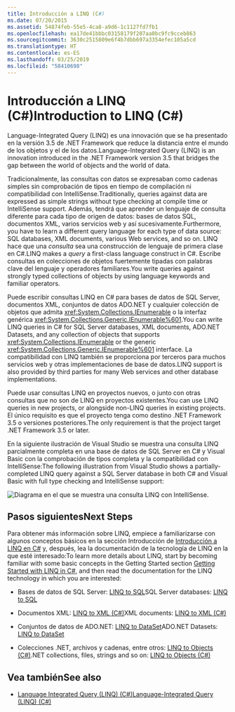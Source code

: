 ```yaml
---
title: Introducción a LINQ (C#)
ms.date: 07/20/2015
ms.assetid: 54874feb-55e5-4ca8-a9d6-1c1127fd7fb1
ms.openlocfilehash: ea17de41bbbc03158179f207aa0bc9fc9cceb863
ms.sourcegitcommit: 3630c2515809e6f4b7dbb697a3354efec105a5cd
ms.translationtype: HT
ms.contentlocale: es-ES
ms.lasthandoff: 03/25/2019
ms.locfileid: "58410698"
---
```

# <a name="introduction-to-linq-c"></a><span data-ttu-id="3f03d-102">Introducción a LINQ (C#)</span><span class="sxs-lookup"><span data-stu-id="3f03d-102">Introduction to LINQ (C#)</span></span>
<span data-ttu-id="3f03d-103">Language-Integrated Query (LINQ) es una innovación que se ha presentado en la versión 3.5 de .NET Framework que reduce la distancia entre el mundo de los objetos y el de los datos.</span><span class="sxs-lookup"><span data-stu-id="3f03d-103">Language-Integrated Query (LINQ) is an innovation introduced in the .NET Framework version 3.5 that bridges the gap between the world of objects and the world of data.</span></span>  
  
 <span data-ttu-id="3f03d-104">Tradicionalmente, las consultas con datos se expresaban como cadenas simples sin comprobación de tipos en tiempo de compilación ni compatibilidad con IntelliSense.</span><span class="sxs-lookup"><span data-stu-id="3f03d-104">Traditionally, queries against data are expressed as simple strings without type checking at compile time or IntelliSense support.</span></span> <span data-ttu-id="3f03d-105">Además, tendrá que aprender un lenguaje de consulta diferente para cada tipo de origen de datos: bases de datos SQL, documentos XML, varios servicios web y así sucesivamente.</span><span class="sxs-lookup"><span data-stu-id="3f03d-105">Furthermore, you have to learn a different query language for each type of data source: SQL databases, XML documents, various Web services, and so on.</span></span> <span data-ttu-id="3f03d-106">LINQ hace que una *consulta* sea una construcción de lenguaje de primera clase en C#.</span><span class="sxs-lookup"><span data-stu-id="3f03d-106">LINQ makes a *query* a first-class language construct in C#.</span></span> <span data-ttu-id="3f03d-107">Escribe consultas en colecciones de objetos fuertemente tipadas con palabras clave del lenguaje y operadores familiares.</span><span class="sxs-lookup"><span data-stu-id="3f03d-107">You write queries against strongly typed collections of objects by using language keywords and familiar operators.</span></span>  
  
 <span data-ttu-id="3f03d-108">Puede escribir consultas LINQ en C# para bases de datos de SQL Server, documentos XML, conjuntos de datos ADO.NET y cualquier colección de objetos que admita <xref:System.Collections.IEnumerable> o la interfaz genérica <xref:System.Collections.Generic.IEnumerable%601>.</span><span class="sxs-lookup"><span data-stu-id="3f03d-108">You can write LINQ queries in C# for SQL Server databases, XML documents, ADO.NET Datasets, and any collection of objects that supports <xref:System.Collections.IEnumerable> or the generic <xref:System.Collections.Generic.IEnumerable%601> interface.</span></span> <span data-ttu-id="3f03d-109">La compatibilidad con LINQ también se proporciona por terceros para muchos servicios web y otras implementaciones de base de datos.</span><span class="sxs-lookup"><span data-stu-id="3f03d-109">LINQ support is also provided by third parties for many Web services and other database implementations.</span></span>  
  
 <span data-ttu-id="3f03d-110">Puede usar consultas LINQ en proyectos nuevos, o junto con otras consultas que no son de LINQ en proyectos existentes.</span><span class="sxs-lookup"><span data-stu-id="3f03d-110">You can use LINQ queries in new projects, or alongside non-LINQ queries in existing projects.</span></span> <span data-ttu-id="3f03d-111">El único requisito es que el proyecto tenga como destino .NET Framework 3.5 o versiones posteriores.</span><span class="sxs-lookup"><span data-stu-id="3f03d-111">The only requirement is that the project target .NET Framework 3.5 or later.</span></span>  
  
 <span data-ttu-id="3f03d-112">En la siguiente ilustración de Visual Studio se muestra una consulta LINQ parcialmente completa en una base de datos de SQL Server en C# y Visual Basic con la comprobación de tipos completa y la compatibilidad con IntelliSense:</span><span class="sxs-lookup"><span data-stu-id="3f03d-112">The following illustration from Visual Studio shows a partially-completed LINQ query against a SQL Server database in both C# and Visual Basic with full type checking and IntelliSense support:</span></span>  
  
 ![Diagrama en el que se muestra una consulta LINQ con IntelliSense.](./media/introduction-to-linq/linq-query-intellisense.png)  
  
## <a name="next-steps"></a><span data-ttu-id="3f03d-114">Pasos siguientes</span><span class="sxs-lookup"><span data-stu-id="3f03d-114">Next Steps</span></span>  
 <span data-ttu-id="3f03d-115">Para obtener más información sobre LINQ, empiece a familiarizarse con algunos conceptos básicos en la sección Introducción de [Introducción a LINQ en C#](../../../../csharp/programming-guide/concepts/linq/getting-started-with-linq.md) y, después, lea la documentación de la tecnología de LINQ en la que esté interesado:</span><span class="sxs-lookup"><span data-stu-id="3f03d-115">To learn more details about LINQ, start by becoming familiar with some basic concepts in the Getting Started section [Getting Started with LINQ in C#](../../../../csharp/programming-guide/concepts/linq/getting-started-with-linq.md), and then read the documentation for the LINQ technology in which you are interested:</span></span>  
  
-   <span data-ttu-id="3f03d-116">Bases de datos de SQL Server: [LINQ to SQL](../../../../../docs/framework/data/adonet/sql/linq/index.md)</span><span class="sxs-lookup"><span data-stu-id="3f03d-116">SQL Server databases: [LINQ to SQL](../../../../../docs/framework/data/adonet/sql/linq/index.md)</span></span>  
  
-   <span data-ttu-id="3f03d-117">Documentos XML: [LINQ to XML (C#)](../../../../csharp/programming-guide/concepts/linq/linq-to-xml.md)</span><span class="sxs-lookup"><span data-stu-id="3f03d-117">XML documents: [LINQ to XML (C#)](../../../../csharp/programming-guide/concepts/linq/linq-to-xml.md)</span></span>  
  
-   <span data-ttu-id="3f03d-118">Conjuntos de datos de ADO.NET: [LINQ to DataSet](../../../../framework/data/adonet/linq-to-dataset.md)</span><span class="sxs-lookup"><span data-stu-id="3f03d-118">ADO.NET Datasets: [LINQ to DataSet](../../../../framework/data/adonet/linq-to-dataset.md)</span></span>  
  
-   <span data-ttu-id="3f03d-119">Colecciones .NET, archivos y cadenas, entre otros: [LINQ to Objects (C#)](../../../../csharp/programming-guide/concepts/linq/linq-to-objects.md)</span><span class="sxs-lookup"><span data-stu-id="3f03d-119">.NET collections, files, strings and so on: [LINQ to Objects (C#)](../../../../csharp/programming-guide/concepts/linq/linq-to-objects.md)</span></span>  
  
## <a name="see-also"></a><span data-ttu-id="3f03d-120">Vea también</span><span class="sxs-lookup"><span data-stu-id="3f03d-120">See also</span></span>

- [<span data-ttu-id="3f03d-121">Language Integrated Query (LINQ) (C#)</span><span class="sxs-lookup"><span data-stu-id="3f03d-121">Language-Integrated Query (LINQ) (C#)</span></span>](../../../../csharp/programming-guide/concepts/linq/index.md)
